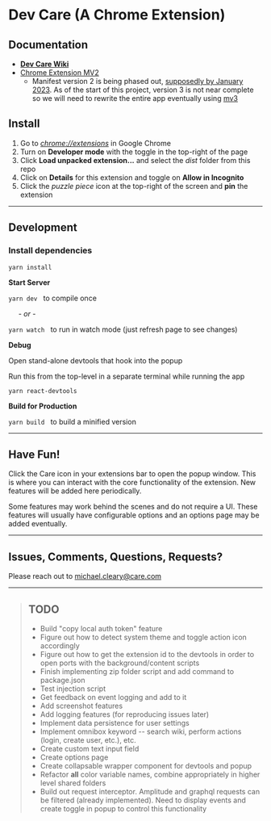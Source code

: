 # Dev Care (A Chrome Extension)

## Documentation
* [**Dev Care Wiki**](https://carecom.atlassian.net/wiki/spaces/~215318667/pages/17348953856/Dev+Care+A+Chrome+Extension)
* [Chrome Extension MV2](https://developer.chrome.com/docs/extensions/mv2/)
  * Manifest version 2 is being phased out, [supposedly by January 2023](https://developer.chrome.com/docs/extensions/mv3/mv2-sunset/).
    As of the start of this project, version 3 is not near complete so we will need to rewrite the entire app eventually using [mv3](https://developer.chrome.com/docs/extensions/mv3/intro/)

## Install

1. Go to [*chrome://extensions*](chrome://extensions) in Google Chrome
2. Turn on **Developer mode** with the toggle in the top-right of the page
3. Click **Load unpacked extension...** and select the *dist* folder from this repo
4. Click on **Details** for this extension and toggle on **Allow in Incognito**
5. Click the *puzzle piece* icon at the top-right of the screen and **pin** the extension

---
## Development

### Install dependencies
`yarn install`

**Start Server**

`yarn dev` &nbsp; to compile once

&nbsp; &nbsp; &nbsp;\- *or* -

`yarn watch` &nbsp; to run in watch mode (just refresh page to see changes)

**Debug**

Open stand-alone devtools that hook into the popup

Run this from the top-level in a separate terminal while running the app

`yarn react-devtools`

**Build for Production**

`yarn build` &nbsp; to build a minified version

---
## Have Fun!
Click the Care icon in your extensions bar to open the popup window. This is where you can interact with the core functionality of the extension. New features will be added here periodically.

Some features may work behind the scenes and do not require a UI. These features will usually have configurable options and an options page may be added eventually.

---
## Issues, Comments, Questions, Requests?
Please reach out to [michael.cleary@care.com](mailto:michael.cleary@care.com?subject=CareDev%20Chrome%20Extension%20Feedback&body=Thank%20you%20for%20reaching%20out%20regarding%20the%20DevCare%20Chrome%20Extension.%0D%0A%0D%0A%0D%0APlease%20leave%20any%20feedback%20here.%0D%0A%20%20%0D%0A%0D%0A%0D%0AFor%20bug%20reporting,%20please%20provide%20the%20following:%0D%0A%0D%0A%20%20*%20%20Description%20of%20issue:%0D%0A%20%20%20%20%20%0D%0A%0D%0A%0D%0A%20%20*%20%20Screenshots%20(if%20applicable):%0D%0A%20%20%20%20%20%0D%0A%0D%0A%0D%0A%20%20*%20%20Steps%20to%20reproduce:%0D%0A%20%20%20%20%20%0D%0A%0D%0A%0D%0A)

---
> ## TODO
> * Build "copy local auth token" feature
> * Figure out how to detect system theme and toggle action icon accordingly
> * Figure out how to get the extension id to the devtools in order to open ports with the background/content scripts
> * Finish implementing zip folder script and add command to package.json
> * Test injection script
> * Get feedback on event logging and add to it
> * Add screenshot features
> * Add logging features (for reproducing issues later)
> * Implement data persistence for user settings
> * Implement omnibox keyword -- search wiki, perform actions (login, create user, etc.), etc.
> * Create custom text input field
> * Create options page
> * Create collapsable wrapper component for devtools and popup
> * Refactor **all** color variable names, combine appropriately in higher level shared folders
> * Build out request interceptor. Amplitude and graphql requests can be filtered (already implemented). Need to display events and create toggle in popup to control this functionality